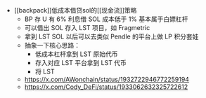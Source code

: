 - [[backpack]]低成本借贷sol的[[现金流]]策略
	- BP 存 U 有 6% 利息借 SOL 成本低于 1% 基本属于白嫖杠杆
	- 可以借出 SOL 存入 LST 项目，如 Fragmetric
	- 拿到 LST SOL 以后可以去类似 Pendle 的平台上做 LP 积分套娃
	- 抽象一下核心思路：
		- 低成本杠杆拿到 LST 原始代币
		- 存入对应 LST 平台拿到 LST 代币
		- 将 LST
	- https://x.com/AWonchain/status/1932722946772259194
	- https://x.com/Cody_DeFi/status/1933062632325722612